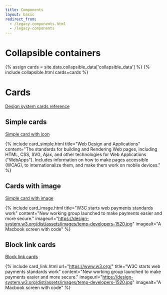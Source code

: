 ```yaml
---
title: Components
layout: basic
redirect_from:
  - /legacy-components.html
  - /legacy-components
---
```


# Collapsible containers

{% assign cards = site.data.collapsible_data['collapsible_data'] %}
{% include collapsible.html cards=cards %}

# Cards

[Design system cards reference](https://design-system.w3.org/components/cards.html)

## Simple cards

[Simple card with icon](https://design-system.w3.org/components/cards.html#simple-card-with-icon)

{% include card_simple.html title="Web Design and Applications" content="The standards for building and Rendering Web pages, including HTML, CSS, SVG, Ajax, and other technologies for Web Applications (\"WebApps\"). Includes information on how to make pages accessible (WCAG), to internationalize them, and make them work on mobile devices." %}

## Cards with image

[Simple card with image](https://design-system.w3.org/components/cards.html#simple-card-with-image)

{% include card_image.html title="W3C starts web payments standards work" content="New working group launched to make payments easier and more secure." imageurl="https://design-system.w3.org/dist/assets/images/temp-developers-1520.jpg" imagealt="A Macbook screen with code" %}

## Block link cards

[Block link cards](https://design-system.w3.org/components/cards.html#block-link-cards)

{% include card_link.html url="https://www.w3.org/" title="W3C starts web payments standards work" content="New working group launched to make payments easier and more secure." imageurl="https://design-system.w3.org/dist/assets/images/temp-developers-1520.jpg" imagealt="A Macbook screen with code" %}
